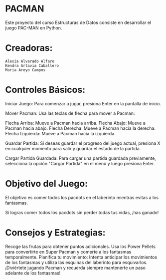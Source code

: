 # PACMAN
Este proyecto del curso Estructuras de Datos consiste en desarrollar el juego PAC-MAN en Python. 
  
# Creadoras:
    Alexia Alvarado Alfaro
    Kendra Artavia Caballero
    Maria Aroyo Campos 

# Controles Básicos:
Iniciar Juego:
Para comenzar a jugar, presiona Enter en la pantalla de inicio.

Mover Pacman:
Usa las teclas de flecha para mover a Pacman:

Flecha Arriba: Mueve a Pacman hacia arriba.
Flecha Abajo: Mueve a Pacman hacia abajo.
Flecha Derecha: Mueve a Pacman hacia la derecha.
Flecha Izquierda: Mueve a Pacman hacia la izquierda.

Guardar Partida:
Si deseas guardar el progreso del juego actual, presiona X en cualquier momento para salir y guardar el estado de la partida.

Cargar Partida Guardada:
Para cargar una partida guardada previamente, selecciona la opción "Cargar Partida" en el menú y luego presiona Enter.

# Objetivo del Juego:
El objetivo es comer todos los pacdots en el laberinto mientras evitas a los fantasmas. 

Si logras comer todos los pacdots sin perder todas tus vidas, ¡has ganado!

# Consejos y Estrategias:

Recoge las frutas para obtener puntos adicionales.
Usa los Power Pellets para convertirte en Super Pacman y comerte a los fantasmas temporalmente.
Planifica tu movimiento: Intenta anticipar los movimientos de los fantasmas y utiliza las esquinas del laberinto para esquivarlos.
¡Diviértete jugando Pacman y recuerda siempre mantenerte un paso adelante de los fantasmas!